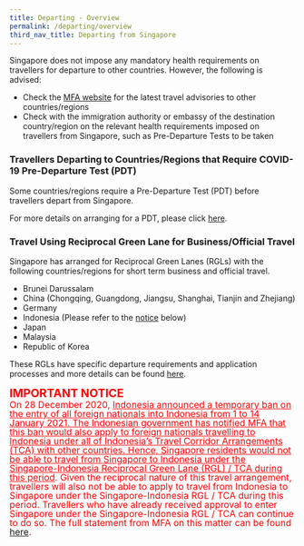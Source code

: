 ```yaml
---
title: Departing - Overview 
permalink: /departing/overview
third_nav_title: Departing from Singapore
---
```


Singapore does not impose any mandatory health requirements on travellers for departure to other countries. However, the following is advised:
- Check the <a href="https://www.mfa.gov.sg" target="_blank">MFA website</a> for the latest travel advisories to other countries/regions
- Check with the immigration authority or embassy of the destination country/region on the relevant health requirements imposed on travellers from Singapore, such as Pre-Departure Tests to be taken

### Travellers Departing to Countries/Regions that Require COVID-19 Pre-Departure Test (PDT)

Some countries/regions require a Pre-Departure Test (PDT) before travellers depart from Singapore. 

For more details on arranging for a PDT, please click [here](/health/pre-departure-test).

### Travel Using Reciprocal Green Lane for Business/Official Travel

Singapore has arranged for Reciprocal Green Lanes (RGLs) with the following countries/regions for short term business and official travel. 
- Brunei Darussalam
- China (Chongqing, Guangdong, Jiangsu, Shanghai, Tianjin and Zhejiang)
- Germany
- Indonesia (Please refer to the [notice](#notice) below)
- Japan
- Malaysia
- Republic of Korea

These RGLs have specific departure requirements and application processes and more details can be found [here](/rgl/visiting-rgl-counterparts).

<div id="notice"></div>
<b><span style="color:red; font-size:20px;">IMPORTANT NOTICE</span> </b> <br/>
<span style="font-size:16px; line-height:1.0; color:red;">On 28 December 2020, <u>Indonesia announced a temporary ban on the entry of all foreign nationals into Indonesia from 1 to 14 January 2021. The Indonesian government has notified MFA that this ban would also apply to foreign nationals travelling to Indonesia under all of Indonesia’s Travel Corridor Arrangements (TCA) with other countries. Hence, Singapore residents would not be able to travel from Singapore to Indonesia under the Singapore-Indonesia Reciprocal Green Lane (RGL) / TCA during this period</u>. Given the reciprocal nature of this travel arrangement, travellers will also not be able to apply to travel from Indonesia to Singapore under the Singapore-Indonesia RGL / TCA during this period. Travellers who have already received approval to enter Singapore under the Singapore-Indonesia RGL / TCA can continue to do so. The full statement from MFA on this matter can be found <a href="https://www.mfa.gov.sg/Newsroom/Press-Statements-Transcripts-and-Photos/2021/01/20210101-Indon-Entry">here</a>.
</span>
